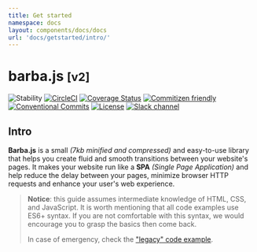 ```yaml
---
title: Get started
namespace: docs
layout: components/docs/docs
url: 'docs/getstarted/intro/'
---
```


# barba.js <small>[v2]</small>

![Stability](https://img.shields.io/badge/stability-stable-brightgreen.svg?style=flat-square "Badge")
[![CircleCI](https://img.shields.io/circleci/project/github/barbajs/barba/main.svg?style=flat-square)](https://circleci.com/gh/barbajs/barba/tree/main "Badge")
[![Coverage Status](https://img.shields.io/coveralls/github/barbajs/barba/main.svg?style=flat-square)](https://coveralls.io/github/barbajs/barba?branch=main "Badge")
[![Commitizen friendly](https://img.shields.io/badge/commitizen-friendly-brightgreen.svg?style=flat-square)](http://commitizen.github.io/cz-cli/ "Badge")
[![Conventional Commits](https://img.shields.io/badge/Conventional%20Commits-1.0.0-yellow.svg?style=flat-square)](https://conventionalcommits.org "Badge")
[![License](https://img.shields.io/badge/license-MIT-green.svg?style=flat-square)](https://github.com/barbajs/barba/blob/main/LICENSE "Badge")
[![Slack channel](https://img.shields.io/badge/slack-channel-purple.svg?style=flat-square&logo=slack)](https://barbajs.slack.com "Badge")

## Intro

**Barba.js** is a small *(7kb minified and compressed)* and easy-to-use library that helps you create fluid and smooth transitions between your website's pages. It makes your website run like a **SPA** *(Single Page Application)* and help reduce the delay between your pages, minimize browser HTTP requests and enhance your user's web experience.

> **Notice**: this guide assumes intermediate knowledge of HTML, CSS, and JavaScript. It is worth mentioning that all code examples use ES6+ syntax. If you are not comfortable with this syntax, we would encourage you to grasp the basics then come back.
>
> In case of emergency, check the ["legacy" code example](/docs/getstarted/legacy/).
